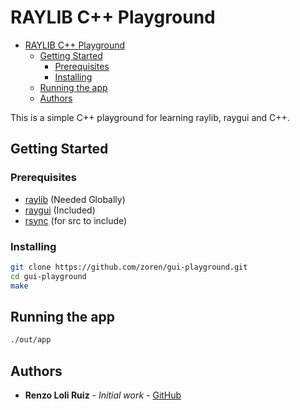 # RAYLIB C++ Playground

<!--toc:start-->
- [RAYLIB C++ Playground](#raylib-c-playground)
  - [Getting Started](#getting-started)
    - [Prerequisites](#prerequisites)
    - [Installing](#installing)
  - [Running the app](#running-the-app)
  - [Authors](#authors)
<!--toc:end-->

This is a simple C++ playground for learning raylib, raygui and C++.

## Getting Started

### Prerequisites

- [raylib](https://www.raylib.com/) (Needed Globally)
- [raygui](https://github.com/raysan5/raygui) (Included)
- [rsync](https://linux.die.net/man/1/rsync) (for src to include)

### Installing

```bash
git clone https://github.com/zoren/gui-playground.git
cd gui-playground
make
```

## Running the app

```bash
./out/app
```

## Authors

- **Renzo Loli Ruiz** - *Initial work* - [GitHub](https://github.com/zoren)
